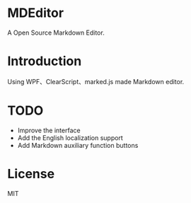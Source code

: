 # MDEditor
A Open Source Markdown Editor.

# Introduction
Using WPF、ClearScript、marked.js made Markdown editor.

# TODO
- Improve the interface
- Add the English localization support
- Add Markdown auxiliary function buttons

# License
MIT
